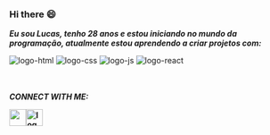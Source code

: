 ### Hi there :smile:

<p><b><i>Eu sou Lucas, tenho 28 anos e estou iniciando no mundo da programação, atualmente estou aprendendo a criar projetos com:</i></b></p>

<div>
<img src="https://img.shields.io/badge/HTML5-E34F26?style=for-the-badge&logo=html5&logoColor=white" alt="logo-html">
<img src="https://img.shields.io/badge/CSS3-1572B6?style=for-the-badge&logo=css3&logoColor=white" alt="logo-css">
<img src="https://img.shields.io/badge/JavaScript-F7DF1E?style=for-the-badge&logo=javascript&logoColor=black" alt="logo-js">
<img src="https://img.shields.io/badge/React-20232A?style=for-the-badge&logo=react&logoColor=61DAFBe" alt="logo-react">
</div>

<br>
<br>

<p><i><b>CONNECT WITH ME:</i></p>
  
<div style="display: flex;">
  <a href="https://www.instagram.com/lucassilva_z/" target="_blank"><img src="https://www.unipile.com/wp-content/uploads/2022/09/Logo-Instagram-noir-1.png.webp" width="30px" /></a>
  <a href="https://www.facebook.com/profile.php?id=100009952359777" target="_blank"><img src="https://www.unipile.com/wp-content/uploads/2022/06/logo-facebook-noir.png.webp" alt="logo-facebook" width="30px" /></a>
</div>





  


<!--
**LucasjSilva15/LucasJSilva15** is a ✨ _special_ ✨ repository because its `README.md` (this file) appears on your GitHub profile.

Here are some ideas to get you started:

- 🔭 I’m currently working on ...
- 🌱 I’m currently learning ...
- 👯 I’m looking to collaborate on ...
- 🤔 I’m looking for help with ...
- 💬 Ask me about ...
- 📫 How to reach me: ...
- 😄 Pronouns: ...
- ⚡ Fun fact: ...
-->
